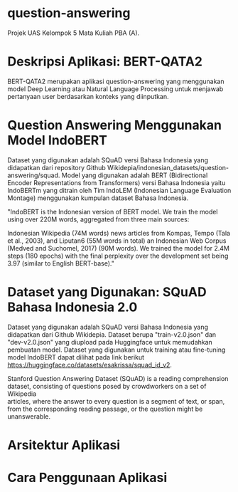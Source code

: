 # question-answering

Projek UAS Kelompok 5 Mata Kuliah PBA (A).

# Deskripsi Aplikasi: BERT-QATA2
BERT-QATA2 merupakan aplikasi question-answering yang menggunakan model Deep Learning atau Natural Language Processing untuk menjawab pertanyaan user berdasarkan konteks yang diinputkan. 


# Question Answering Menggunakan Model IndoBERT
Dataset yang digunakan adalah SQuAD versi Bahasa Indonesia yang didapatkan dari repository Github Wikidepia/indonesian_datasets/question-answering/squad.
Model yang digunakan adalah BERT (Bidirectional Encoder Representations from Transformers) versi Bahasa Indonesia yaitu IndoBERTm yang ditrain oleh Tim IndoLEM (Indonesian Language Evaluation Montage) menggunakan kumpulan dataset Bahasa Indonesia.

  "IndoBERT is the Indonesian version of BERT model. We train the model using over 220M words, aggregated from three main sources:

  Indonesian Wikipedia (74M words)
  news articles from Kompas, Tempo (Tala et al., 2003), and Liputan6 (55M words in total)
  an Indonesian Web Corpus (Medved and Suchomel, 2017) (90M words).
  We trained the model for 2.4M steps (180 epochs) with the final perplexity over the development set being 3.97 (similar to English BERT-base)."

# Dataset yang Digunakan: SQuAD Bahasa Indonesia 2.0
Dataset yang digunakan adalah SQuAD versi Bahasa Indonesia yang didapatkan dari Github Wikidepia. Dataset berupa "train-v2.0.json" dan "dev-v2.0.json" yang diupload pada Huggingface untuk memudahkan pembuatan model. Dataset yang digunakan untuk training atau fine-tuning model IndoBERT dapat dilihat pada link berikut https://huggingface.co/datasets/esakrissa/squad_id_v2.
 
 Stanford Question Answering Dataset (SQuAD) is a reading comprehension dataset, consisting of questions posed by crowdworkers on a set of Wikipedia        
 articles, where the answer to every question is a segment of text, or span, from the corresponding reading passage, or the question might be unanswerable.

# Arsitektur Aplikasi

# Cara Penggunaan Aplikasi
